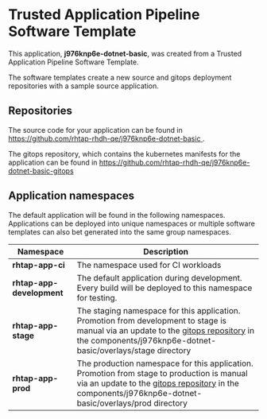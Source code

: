 # Trusted Application Pipeline Software Template

This application, **j976knp6e-dotnet-basic**, was created from a Trusted Application Pipeline Software Template.

The software templates create a new source and gitops deployment repositories with a sample source application. 

## Repositories

The source code for your application can be found in [https://github.com/rhtap-rhdh-qe/j976knp6e-dotnet-basic ](https://github.com/rhtap-rhdh-qe/j976knp6e-dotnet-basic ).
 
The gitops repository, which contains the kubernetes manifests for the application can be found in 
[https://github.com/rhtap-rhdh-qe/j976knp6e-dotnet-basic-gitops ](https://github.com/rhtap-rhdh-qe/j976knp6e-dotnet-basic-gitops ) 

## Application namespaces 

The default application will be found in the following namespaces. Applications can be deployed into unique namespaces or multiple software templates can also bet generated into the same group namespaces.  

|  Namespace   |  Description   |  
| -------- | -------- |
| **rhtap-app-ci** | The namespace used for CI workloads |
| **rhtap-app-development** | The default application during development. Every build will be deployed to this namespace for testing. |
| **rhtap-app-stage** | The staging namespace for this application. Promotion from development to stage is manual via an update to the [gitops repository](https://github.com/rhtap-rhdh-qe/j976knp6e-dotnet-basic-gitops ) in the components/j976knp6e-dotnet-basic/overlays/stage directory |
| **rhtap-app-prod** | The production namespace for this application. Promotion from stage to production is manual via an update to the [gitops repository](https://github.com/rhtap-rhdh-qe/j976knp6e-dotnet-basic-gitops ) in the components/j976knp6e-dotnet-basic/overlays/prod directory |